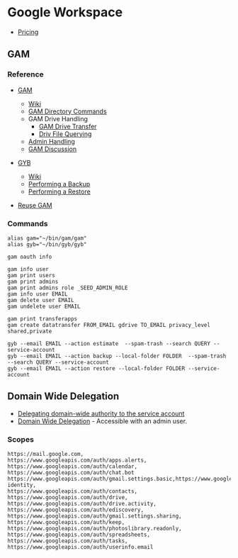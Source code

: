 # Google Workspace

- [Pricing](https://workspace.google.com/pricing)

## GAM

### Reference

- [GAM](https://github.com/GAM-team/GAM)

  - [Wiki](https://github.com/GAM-team/GAM/wiki/GoogleDriveManagement#creating-and-uploading-drive-files-for-users)
  - [GAM Directory Commands](https://github.com/GAM-team/GAM/wiki/GAM3DirectoryCommands)
  - GAM Drive Handling
    - [GAM Drive Transfer](https://github.com/GAM-team/GAM/wiki/Data-Transfers#request-a-data-transfer)
    - [Driv File Querying](https://developers.google.com/drive/api/guides/search-files)
  - [Admin Handling](https://github.com/GAM-team/GAM/wiki/Managing-Admins)
  - [GAM Discussion](https://groups.google.com/g/google-apps-manager)

- [GYB](https://github.com/GAM-team/got-your-back)
  - [Wiki](https://github.com/GAM-team/got-your-back/wiki)
  - [Performing a Backup](https://github.com/GAM-team/got-your-back/wiki#performing-a-backup)
  - [Performing a Restore](https://github.com/GAM-team/got-your-back/wiki#performing-a-restore)
- [Reuse GAM](https://groups.google.com/g/google-apps-manager/c/DsWO3PKSAAM)

### Commands

```
alias gam="~/bin/gam/gam"
alias gyb="~/bin/gyb/gyb"

gam oauth info

gam info user
gam print users
gam print admins
gam print admins role _SEED_ADMIN_ROLE
gam info user EMAIL
gam delete user EMAIL
gam undelete user EMAIL

gam print transferapps
gam create datatransfer FROM_EMAIL gdrive TO_EMAIL privacy_level shared,private

gyb --email EMAIL --action estimate  --spam-trash --search QUERY --service-account
gyb --email EMAIL --action backup --local-folder FOLDER  --spam-trash --search QUERY --service-account
gyb --email EMAIL --action restore --local-folder FOLDER --service-account
```

## Domain Wide Delegation

- [Delegating domain-wide authority to the service account](https://developers.google.com/identity/protocols/oauth2/service-account#delegatingauthority)
- [Domain Wide Delegation](https://admin.google.com/ac/accountchooser?continue=https://admin.google.com/ac/owl/domainwidedelegation) - Accessible with an admin user.

### Scopes

```
https://mail.google.com,
https://www.googleapis.com/auth/apps.alerts,
https://www.googleapis.com/auth/calendar,
https://www.googleapis.com/auth/chat.bot
https://www.googleapis.com/auth/gmail.settings.basic,https://www.googleapis.com/auth/cloud-identity,
https://www.googleapis.com/auth/contacts,
https://www.googleapis.com/auth/drive,
https://www.googleapis.com/auth/drive.activity,
https://www.googleapis.com/auth/ediscovery,
https://www.googleapis.com/auth/gmail.settings.sharing,
https://www.googleapis.com/auth/keep,
https://www.googleapis.com/auth/photoslibrary.readonly,
https://www.googleapis.com/auth/spreadsheets,
https://www.googleapis.com/auth/tasks,
https://www.googleapis.com/auth/userinfo.email
```
